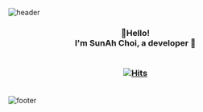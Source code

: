 
![header](https://capsule-render.vercel.app/api?type=wave&color=gradient&height=240&section=header&text=SunAh%20Choi&fontSize=70&animation=fadeIn&fontAlignY=30)

### <div align="center"> 👋Hello! </br> I'm SunAh Choi, a developer 🌱 </br>  </br></br>[![Hits](https://hits.seeyoufarm.com/api/count/incr/badge.svg?url=https%3A%2F%2Fgithub.com%2FCSN-ah22&count_bg=%238FC4ED&title_bg=%23AAAAAA&icon=github.svg&icon_color=%23FFFFFF&title=hits&edge_flat=false)](https://github.com/CSN-ah22)</br></br></div>

![footer](https://capsule-render.vercel.app/api?type=wave&color=gradient&height=210&section=footer&fontSize=90&animation=fadeIn)

<!--
**CSN-ah22/CSN-ah22** is a ✨ _special_ ✨ repository because its `README.md` (this file) appears on your GitHub profile.

Here are some ideas to get you started:

- 🔭 I’m currently working on ...
- 🌱 I’m currently learning ...
- 👯 I’m looking to collaborate on ...
- 🤔 I’m looking for help with ...
- 💬 Ask me about ...
- 📫 How to reach me: ...
- 😄 Pronouns: ...
- ⚡ Fun fact: ...
-->
